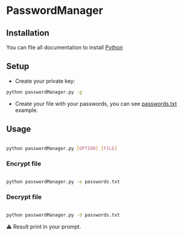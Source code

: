# PasswordManager

## Installation

You can file all documentation to install [Python](https://www.python.org/downloads/)

## Setup

- Create your private key:
```sh
python passwordManager.py -g
```

- Create your file with your passwords, you can see [passwords.txt](./passwords.txt) example.

## Usage

```sh

python passwordManager.py [OPTION] [FILE]
```

### Encrypt file

```sh

python passwordManager.py -e passwords.txt
```

### Decrypt file

```sh

python passwordManager.py -d passwords.txt
```

⚠️ Result print in your prompt.
